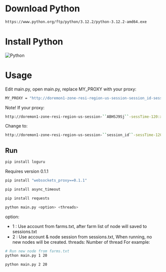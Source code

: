 # Download Python
```bash
https://www.python.org/ftp/python/3.12.2/python-3.12.2-amd64.exe
```
# Install Python
![Python](https://i.imgur.com/dMWMSLX.png)

# Usage

Edit main.py, open main.py, replace MY_PROXY with your proxy:
```bash
MY_PROXY = "http://doremon1-zone-resi-region-us-session-session_id-sessTime-120:xxxxxxxx@na.pyproxy.io:16666"
```
Note! If your proxy:
```bash
http://doremon1-zone-resi-region-us-session-``ABHSJ9Sj``-sessTime-120:xxxxxxxx@na.pyproxy.io:16666
```

Change to:
```bash
http://doremon1-zone-resi-region-us-session-``session_id``-sessTime-120:xxxxxxxx@na.pyproxy.io:16666
```


## Run
```bash
pip install loguru
```

Requires version 0.1.1
```bash
pip install "websockets_proxy==0.1.1"
```

```bash
pip install async_timeout
```

```bash
pip install requests
```

```bash
python main.py <option> <threads>
```
option:
+ 1 : Use account from farms.txt, after farm list of node will saved to sessions.txt
+ 2 : Use account & node session from sessions.txt, When running, no new nodes will be created.
threads: Number of thread
For example:
```bash
# Run new node from farms.txt
python main.py 1 20
```

```bash
python main.py 2 20
```
